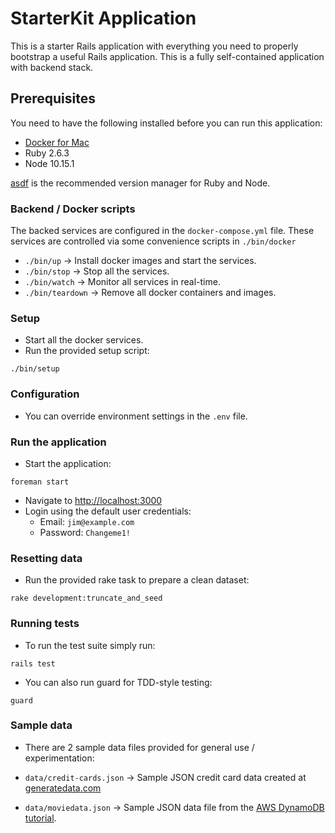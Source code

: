 # StarterKit Application

This is a starter Rails application with everything you need to properly bootstrap a useful Rails application. This is a fully self-contained application with backend stack.

## Prerequisites

You need to have the following installed before you can run this application:

- [Docker for Mac](https://docs.docker.com/docker-for-mac/)
- Ruby 2.6.3
- Node 10.15.1

[asdf](https://github.com/asdf-vm/asdf) is the recommended version manager for Ruby and Node.

### Backend / Docker scripts

The backed services are configured in the `docker-compose.yml` file. These services are controlled via some convenience scripts in `./bin/docker`

- `./bin/up` -> Install docker images and start the services.
- `./bin/stop` -> Stop all the services.
- `./bin/watch` -> Monitor all services in real-time.
- `./bin/teardown` -> Remove all docker containers and images.

### Setup

- Start all the docker services.
- Run the provided setup script:
```
./bin/setup
```

### Configuration

- You can override environment settings in the `.env` file.

### Run the application

- Start the application:
```
foreman start
```
- Navigate to [http://localhost:3000](http://localhost:3000)
- Login using the default user credentials:
  - Email: `jim@example.com`
  - Password: `Changeme1!`

### Resetting data

- Run the provided rake task to prepare a clean dataset:
```
rake development:truncate_and_seed
```

### Running tests

- To run the test suite simply run:
```
rails test
```
- You can also run guard for TDD-style testing:
```
guard
```

### Sample data

- There are 2 sample data files provided for general use / experimentation:

- `data/credit-cards.json` -> Sample JSON credit card data created at [generatedata.com](https://www.generatedata.com)
- `data/moviedata.json` -> Sample JSON data file from the [AWS DynamoDB tutorial](https://docs.aws.amazon.com/amazondynamodb/latest/developerguide/GettingStarted.Ruby.02.html#GettingStarted.Ruby.02.01).
